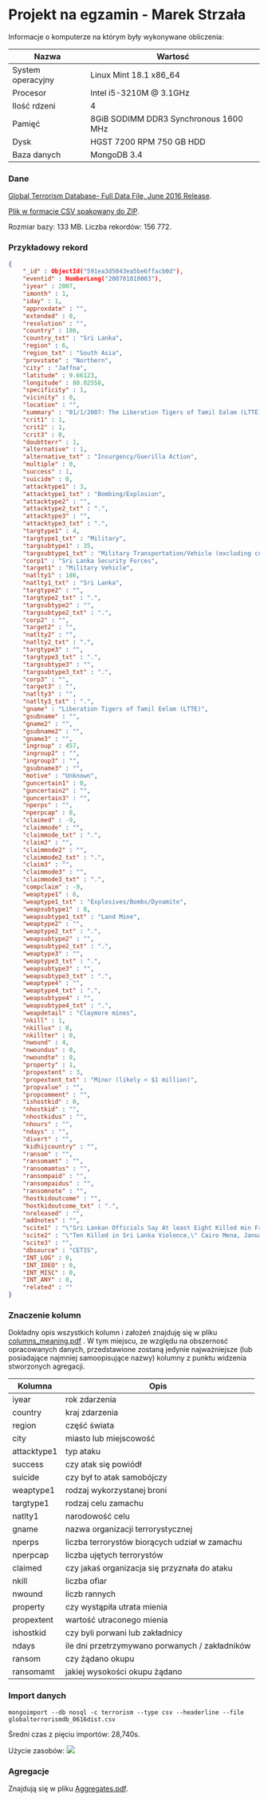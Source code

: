 # Projekt na egzamin - Marek Strzała


Informacje o komputerze na którym były wykonywane obliczenia:

| Nazwa                 | Wartosć    |
|-----------------------|------------|
| System operacyjny     | Linux Mint 18.1 x86_64 |
| Procesor              | Intel i5-3210M @ 3.1GHz |
| Ilość rdzeni          | 4 |
| Pamięć                | 8GiB SODIMM DDR3 Synchronous 1600 MHz |
| Dysk                  | HGST 7200 RPM 750 GB HDD |
| Baza danych           | MongoDB 3.4

### Dane

[Global Terrorism Database- Full Data File, June 2016 Release](https://www.kaggle.com/START-UMD/gtd).

[Plik w formacie CSV spakowany do ZIP](https://www.kaggle.com/START-UMD/gtd/downloads/globalterrorismdb_0616dist.csv.zip).

Rozmiar bazy: 133 MB.
Liczba rekordów: 156 772.

### Przykładowy rekord
```json
{
	"_id" : ObjectId("591ea3d5043ea5be6ffacb0d"),
	"eventid" : NumberLong("200701010003"),
	"iyear" : 2007,
	"imonth" : 1,
	"iday" : 1,
	"approxdate" : "",
	"extended" : 0,
	"resolution" : "",
	"country" : 186,
	"country_txt" : "Sri Lanka",
	"region" : 6,
	"region_txt" : "South Asia",
	"provstate" : "Northern",
	"city" : "Jaffna",
	"latitude" : 9.66123,
	"longitude" : 80.02558,
	"specificity" : 1,
	"vicinity" : 0,
	"location" : "",
	"summary" : "01/1/2007: The Liberation Tigers of Tamil Ealam (LTTE), targeted a military vehicle with a claymore mine, killing one Sri Lankan soldier and wounding four in Navalady, Sri Lanka.",
	"crit1" : 1,
	"crit2" : 1,
	"crit3" : 0,
	"doubtterr" : 1,
	"alternative" : 1,
	"alternative_txt" : "Insurgency/Guerilla Action",
	"multiple" : 0,
	"success" : 1,
	"suicide" : 0,
	"attacktype1" : 3,
	"attacktype1_txt" : "Bombing/Explosion",
	"attacktype2" : "",
	"attacktype2_txt" : ".",
	"attacktype3" : "",
	"attacktype3_txt" : ".",
	"targtype1" : 4,
	"targtype1_txt" : "Military",
	"targsubtype1" : 35,
	"targsubtype1_txt" : "Military Transportation/Vehicle (excluding convoys)",
	"corp1" : "Sri Lanka Security Forces",
	"target1" : "Military Vehicle",
	"natlty1" : 186,
	"natlty1_txt" : "Sri Lanka",
	"targtype2" : "",
	"targtype2_txt" : ".",
	"targsubtype2" : "",
	"targsubtype2_txt" : ".",
	"corp2" : "",
	"target2" : "",
	"natlty2" : "",
	"natlty2_txt" : ".",
	"targtype3" : "",
	"targtype3_txt" : ".",
	"targsubtype3" : "",
	"targsubtype3_txt" : ".",
	"corp3" : "",
	"target3" : "",
	"natlty3" : "",
	"natlty3_txt" : ".",
	"gname" : "Liberation Tigers of Tamil Eelam (LTTE)",
	"gsubname" : "",
	"gname2" : "",
	"gsubname2" : "",
	"gname3" : "",
	"ingroup" : 457,
	"ingroup2" : "",
	"ingroup3" : "",
	"gsubname3" : "",
	"motive" : "Unknown",
	"guncertain1" : 0,
	"guncertain2" : "",
	"guncertain3" : "",
	"nperps" : "",
	"nperpcap" : 0,
	"claimed" : -9,
	"claimmode" : "",
	"claimmode_txt" : ".",
	"claim2" : "",
	"claimmode2" : "",
	"claimmode2_txt" : ".",
	"claim3" : "",
	"claimmode3" : "",
	"claimmode3_txt" : ".",
	"compclaim" : -9,
	"weaptype1" : 6,
	"weaptype1_txt" : "Explosives/Bombs/Dynamite",
	"weapsubtype1" : 8,
	"weapsubtype1_txt" : "Land Mine",
	"weaptype2" : "",
	"weaptype2_txt" : ".",
	"weapsubtype2" : "",
	"weapsubtype2_txt" : ".",
	"weaptype3" : "",
	"weaptype3_txt" : ".",
	"weapsubtype3" : "",
	"weapsubtype3_txt" : ".",
	"weaptype4" : "",
	"weaptype4_txt" : ".",
	"weapsubtype4" : "",
	"weapsubtype4_txt" : ".",
	"weapdetail" : "Claymore mines",
	"nkill" : 1,
	"nkillus" : 0,
	"nkillter" : 0,
	"nwound" : 4,
	"nwoundus" : 0,
	"nwoundte" : 0,
	"property" : 1,
	"propextent" : 3,
	"propextent_txt" : "Minor (likely < $1 million)",
	"propvalue" : "",
	"propcomment" : "",
	"ishostkid" : 0,
	"nhostkid" : "",
	"nhostkidus" : "",
	"nhours" : "",
	"ndays" : "",
	"divert" : "",
	"kidhijcountry" : "",
	"ransom" : "",
	"ransomamt" : "",
	"ransomamtus" : "",
	"ransompaid" : "",
	"ransompaidus" : "",
	"ransomnote" : "",
	"hostkidoutcome" : "",
	"hostkidoutcome_txt" : ".",
	"nreleased" : "",
	"addnotes" : "",
	"scite1" : "\"Sri Lankan Officials Say At least Eight Killed min Fresh Violence,\" Hong Kong AFP, January 1, 2007.",
	"scite2" : "\"Ten Killed in Sri Lanka Violence,\" Cairo Mena, January 1, 2007.",
	"scite3" : "",
	"dbsource" : "CETIS",
	"INT_LOG" : 0,
	"INT_IDEO" : 0,
	"INT_MISC" : 0,
	"INT_ANY" : 0,
	"related" : ""
}
```

### Znaczenie kolumn

Dokładny opis wszystkich kolumn i założeń znajduję się w pliku [columns_meaning.pdf](columns_meaning.pdf) .
W tym miejscu, ze względu na obszernosć opracowanych danych, przedstawione zostaną jedynie najważniejsze (lub  posiadające najmniej samoopisujące nazwy) kolumny z punktu widzenia stworzonych agregacji.

| Kolumna                 | Opis    |
|-----------------------|------------|
| iyear     | rok zdarzenia |
| country              | kraj zdarzenia |
| region         | część świata |
| city                | miasto lub miejscowość |
| attacktype1                  | typ ataku |
| success          | czy atak się powiódł |
| suicide | czy był to atak samobójczy |
| weaptype1| rodzaj wykorzystanej broni |
| targtype1 | rodzaj celu zamachu |
| natlty1 | narodowość celu |
| gname | nazwa organizacji terrorystycznej |
| nperps | liczba terrorystów biorących udział w zamachu |
| nperpcap | liczba ujętych terrorystów |
| claimed | czy jakaś organizacja się przyznała do ataku |
| nkill | liczba ofiar |
| nwound | liczb rannych |
| property | czy wystąpiła utrata mienia |
| propextent | wartość utraconego mienia |
| ishostkid | czy byli porwani lub zakładnicy |
| ndays | ile dni przetrzymywano porwanych / zakładników |
| ransom | czy żądano okupu |
| ransomamt | jakiej wysokości okupu żądano |

### Import danych

```shell
mongoimport --db nosql -c terrorism --type csv --headerline --file globalterrorismdb_0616dist.csv
```

Średni czas z pięciu importów: 28,740s.

Użycie zasobów: ![](resources.jpg) 

### Agregacje

Znajdują się w pliku [Aggregates.pdf](aggregates.pdf).
